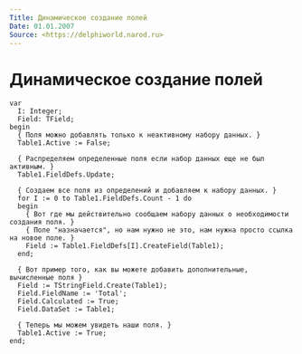 ```yaml
---
Title: Динамическое создание полей
Date: 01.01.2007
Source: <https://delphiworld.narod.ru>
---
```



Динамическое создание полей
===========================

    var
      I: Integer;
      Field: TField;
    begin
      { Поля можно добавлять только к неактивному набору данных. }
      Table1.Active := False;
     
      { Распределяем определенные поля если набор данных еще не был активным. }
      Table1.FieldDefs.Update;
     
      { Создаем все поля из определений и добавляем к набору данных. }
      for I := 0 to Table1.FieldDefs.Count - 1 do
      begin
        { Вот где мы действительно сообщаем набору данных о необходимости создания поля. }
        { Поле "назначается", но нам нужно не это, нам нужна просто ссылка на новое поле. }
        Field := Table1.FieldDefs[I].CreateField(Table1);
      end;
     
      { Вот пример того, как вы можете добавить дополнительные, вычисленные поля }
      Field := TStringField.Create(Table1);
      Field.FieldName := 'Total';
      Field.Calculated := True;
      Field.DataSet := Table1;
     
      { Теперь мы можем увидеть наши поля. }
      Table1.Active := True;
    end;

